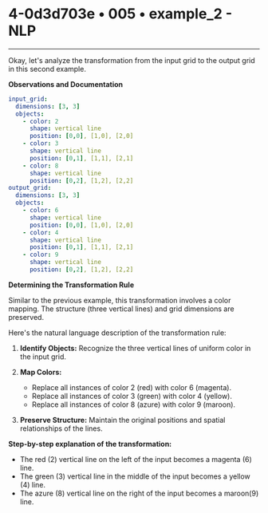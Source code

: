 # 4-0d3d703e • 005 • example_2 - NLP

---
Okay, let's analyze the transformation from the input grid to the output grid in this second example.

**Observations and Documentation**

```yaml
input_grid:
  dimensions: [3, 3]
  objects:
    - color: 2
      shape: vertical line
      position: [0,0], [1,0], [2,0]
    - color: 3
      shape: vertical line
      position: [0,1], [1,1], [2,1]
    - color: 8
      shape: vertical line
      position: [0,2], [1,2], [2,2]
output_grid:
  dimensions: [3, 3]
  objects:
    - color: 6
      shape: vertical line
      position: [0,0], [1,0], [2,0]
    - color: 4
      shape: vertical line
      position: [0,1], [1,1], [2,1]
    - color: 9
      shape: vertical line
      position: [0,2], [1,2], [2,2]

```

**Determining the Transformation Rule**

Similar to the previous example, this transformation involves a color mapping.  The structure (three vertical lines) and grid dimensions are preserved.

Here's the natural language description of the transformation rule:

1.  **Identify Objects:** Recognize the three vertical lines of uniform color in the input grid.

2.  **Map Colors:**
    *   Replace all instances of color 2 (red) with color 6 (magenta).
    *   Replace all instances of color 3 (green) with color 4 (yellow).
    *   Replace all instances of color 8 (azure) with color 9 (maroon).

3.  **Preserve Structure:** Maintain the original positions and spatial relationships of the lines.

**Step-by-step explanation of the transformation:**

*   The red (2) vertical line on the left of the input becomes a magenta (6) line.
*   The green (3) vertical line in the middle of the input becomes a yellow (4) line.
*   The azure (8) vertical line on the right of the input becomes a maroon(9) line.

